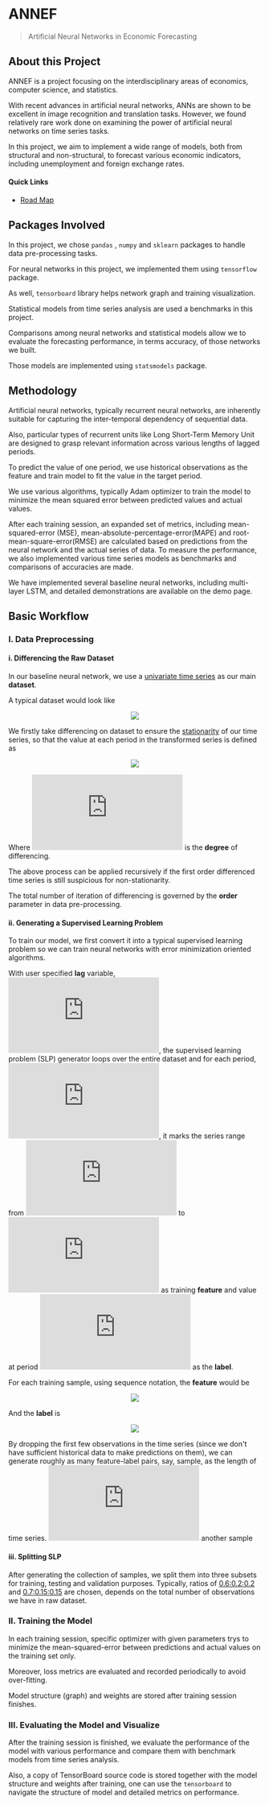 # ANNEF

> Artificial Neural Networks in Economic Forecasting

## About this Project

ANNEF is a project focusing on the interdisciplinary areas of economics, computer science, and statistics.

With recent advances in artificial neural networks, ANNs are shown to be excellent in image recognition and translation tasks. However, we found relatively rare work done on examining the power of artificial neural networks on time series tasks.

In this project, we aim to implement a wide range of models, both from structural and non-structural, to forecast various economic indicators, including unemployment and foreign exchange rates.

#### Quick Links

* [Road Map](roadmap.md)

## Packages Involved

In this project, we chose `pandas` ,  `numpy` and `sklearn` packages to handle data pre-processing tasks. 

For neural networks in this project, we implemented them using `tensorflow` package. 

As well,  `tensorboard` library helps network graph and training visualization.

Statistical models from time series analysis are used a benchmarks in this project. 

Comparisons among neural networks and statistical models allow we to evaluate the forecasting performance, in terms accuracy, of those networks we built. 

Those models are implemented using `statsmodels` package.



## Methodology

Artificial neural networks, typically recurrent neural networks, are inherently suitable for capturing the inter-temporal dependency of sequential data.

Also, particular types of recurrent units like Long Short-Term Memory Unit are designed to grasp relevant information across various lengths of lagged periods.

To predict the value of one period, we use historical observations as the feature and train model to fit the value in the target period.

We use various algorithms, typically Adam optimizer to train the model to minimize the mean squared error between predicted values and actual values. 

After each training session, an expanded set of metrics, including mean-squared-error (MSE), mean-absolute-percentage-error(MAPE) and root-mean-square-error(RMSE) are calculated based on predictions from the neural network and the actual series of data. To measure the performance, we also implemented various time series models as benchmarks and comparisons of accuracies are made.

We have implemented several baseline neural networks, including multi-layer LSTM, and detailed demonstrations are available on the demo page.



## Basic Workflow

### I. Data Preprocessing

#### i. Differencing the Raw Dataset

In our baseline neural network,  we use a <u>univariate time series</u> as our main **dataset**.

A typical dataset would look like

<p align="center">
  <img src="http://latex.codecogs.com/svg.latex?\textbf{X} \equiv \{ x_1, x_2, \dots, x_T\}">
</p>

We firstly take differencing on dataset to ensure the <u>stationarity</u> of our time series, so that the value at each period in the transformed series is defined as

<p align="center">
  <img src="http://latex.codecogs.com/svg.latex?x'_t := x_t - x_{t-d}">
</p>

Where ![](http://latex.codecogs.com/svg.latex?d) is the **degree** of differencing. 

The above process can be applied recursively if the first order differenced time series is still suspicious for non-stationarity.

The total number of iteration of differencing is governed by the **order** parameter in data pre-processing.

#### ii. Generating a Supervised Learning Problem


To train our model, we first convert it into a typical supervised learning problem so we can train neural networks with error minimization oriented algorithms.

With user specified **lag** variable, ![](http://latex.codecogs.com/svg.latex?L), the supervised learning problem (SLP) generator loops over the entire dataset and for each period, ![](http://latex.codecogs.com/svg.latex?t), it marks the series range from ![](http://latex.codecogs.com/svg.latex?t-L ) to ![](http://latex.codecogs.com/svg.latex?t-1) as training **feature** and value at period ![](http://latex.codecogs.com/svg.latex?t) as the **label**.

For each training sample, using sequence notation, the **feature** would be 

<p align="center">
  <img src="http://latex.codecogs.com/svg.latex?\textbf{X}_t \equiv \{x_{t-L}, x_{t-L+1}, \dots, x_{t-1}\}">
</p>

And the **label** is

<p align="center">
  <img src="http://latex.codecogs.com/svg.latex?\textbf{y}_t \equiv y_t">
</p>

By dropping the first few observations in the time series (since we don't have sufficient historical data to make predictions on them), we can generate roughly as many feature-label pairs, say, sample, as the length of time series. ![eq](http://latex.codecogs.com/svg.latex?2x) another sample

#### iii. Splitting SLP

After generating the collection of samples, we split them into three subsets for training, testing and validation purposes. Typically, ratios of <u>0.6:0.2:0.2</u> and <u>0.7:0.15:0.15</u> are chosen, depends on the total number of observations we have in raw dataset.



### II. Training the Model

In each training session, specific optimizer with given parameters trys to minimize the mean-squared-error between predictions and actual values on the training set only. 

Moreover, loss metrics are evaluated and recorded periodically to avoid over-fitting.

Model structure (graph) and weights are stored after training session finishes.



### III. Evaluating the Model and Visualize

After the training session is finished, we evaluate the performance of the model with various performance and compare them with benchmark models from time series analysis.

Also, a copy of TensorBoard source code is stored together with the model structure and weights after training, one can use the `tensorboard` to navigate the structure of model and detailed metrics on performance.

